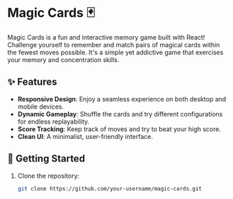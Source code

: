 # Magic Cards 🃏

Magic Cards is a fun and interactive memory game built with React! Challenge yourself to remember and match pairs of magical cards within the fewest moves possible. It's a simple yet addictive game that exercises your memory and concentration skills.

## ✨ Features

- **Responsive Design**: Enjoy a seamless experience on both desktop and mobile devices.
- **Dynamic Gameplay**: Shuffle the cards and try different configurations for endless replayability.
- **Score Tracking**: Keep track of moves and try to beat your high score.
- **Clean UI**: A minimalist, user-friendly interface.

## 🚀 Getting Started

1. Clone the repository:
   ```bash
   git clone https://github.com/your-username/magic-cards.git
